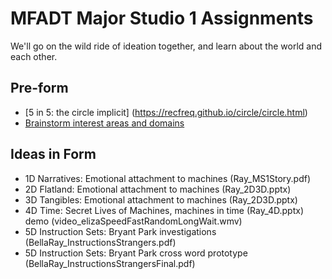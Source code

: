 # MFADT Major Studio 1 Assignments

We'll go on the wild ride of ideation together, and learn about the world and each other.

## Pre-form
* [5 in 5: the circle implicit]
(https://recfreq.github.io/circle/circle.html)
* [Brainstorm interest areas and domains](brainstorm-domains.md)
## Ideas in Form
* 1D Narratives: Emotional attachment to machines (Ray_MS1Story.pdf)
* 2D Flatland: Emotional attachment to machines (Ray_2D3D.pptx)
* 3D Tangibles: Emotional attachment to machines (Ray_2D3D.pptx)
* 4D Time: Secret Lives of Machines, machines in time (Ray_4D.pptx) demo (video_elizaSpeedFastRandomLongWait.wmv)
* 5D Instruction Sets: Bryant Park investigations (BellaRay_InstructionsStrangers.pdf)
* 5D Instruction Sets: Bryant Park cross word prototype (BellaRay_InstructionsStrangersFinal.pdf)
